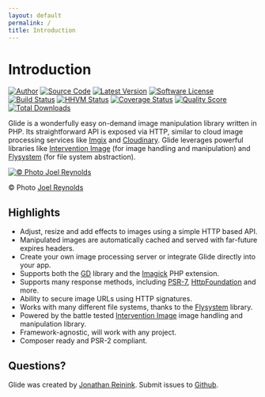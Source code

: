 ```yaml
---
layout: default
permalink: /
title: Introduction
---
```


# Introduction

[![Author](http://img.shields.io/badge/author-@reinink-blue.svg?style=flat-square)](https://twitter.com/reinink)
[![Source Code](http://img.shields.io/badge/github-thephpleague/glide-blue.svg?style=flat-square)](https://github.com/thephpleague/glide)
[![Latest Version](https://img.shields.io/github/release/thephpleague/glide.svg?style=flat-square)](https://github.com/thephpleague/glide/releases)
[![Software License](https://img.shields.io/badge/license-MIT-brightgreen.svg?style=flat-square)](https://github.com/thephpleague/glide/blob/master/LICENSE)<br>
[![Build Status](https://img.shields.io/travis/thephpleague/glide/master.svg?style=flat-square)](https://travis-ci.org/thephpleague/glide)
[![HHVM Status](https://img.shields.io/hhvm/league/glide.svg?style=flat-square)](http://hhvm.h4cc.de/package/league/glide)
[![Coverage Status](https://img.shields.io/scrutinizer/coverage/g/thephpleague/glide.svg?style=flat-square)](https://scrutinizer-ci.com/g/thephpleague/glide/code-structure)
[![Quality Score](https://img.shields.io/scrutinizer/g/thephpleague/glide.svg?style=flat-square)](https://scrutinizer-ci.com/g/thephpleague/glide)
[![Total Downloads](https://img.shields.io/packagist/dt/league/glide.svg?style=flat-square)](https://packagist.org/packages/league/glide)

Glide is a wonderfully easy on-demand image manipulation library written in PHP. Its straightforward API is exposed via HTTP, similar to cloud image processing services like [Imgix](http://www.imgix.com/) and [Cloudinary](http://cloudinary.com/). Glide leverages powerful libraries like [Intervention Image](http://image.intervention.io/) (for image handling and manipulation) and [Flysystem](http://flysystem.thephpleague.com/) (for file system abstraction).

[![© Photo Joel Reynolds](https://glide.herokuapp.com/1.0/kayaks.jpg?w=1000&gam=.9&sharp=8)](https://glide.herokuapp.com/1.0/kayaks.jpg?w=1000&gam=.9&sharp=8)

<p class="photo_credit">© Photo <a href="http://www.joelreynolds.ca/">Joel Reynolds</a></p>

## Highlights

- Adjust, resize and add effects to images using a simple HTTP based API.
- Manipulated images are automatically cached and served with far-future expires headers.
- Create your own image processing server or integrate Glide directly into your app.
- Supports both the [GD](http://php.net/manual/en/book.image.php) library and the [Imagick](http://php.net/manual/en/book.imagick.php) PHP extension.
- Supports many response methods, including [PSR-7](http://www.php-fig.org/psr/psr-7/), [HttpFoundation](http://symfony.com/doc/current/components/http_foundation/introduction.html) and more.
- Ability to secure image URLs using HTTP signatures.
- Works with many different file systems, thanks to the [Flysystem](http://flysystem.thephpleague.com/) library.
- Powered by the battle tested [Intervention Image](http://image.intervention.io/) image handling and manipulation library.
- Framework-agnostic, will work with any project.
- Composer ready and PSR-2 compliant.

## Questions?

Glide was created by [Jonathan Reinink](https://twitter.com/reinink). Submit issues to [Github](https://github.com/thephpleague/glide/issues).